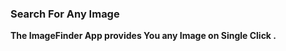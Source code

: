 <h3> Search For Any Image</h3>
 <strong> The ImageFinder App provides You any Image on Single Click . </strong>